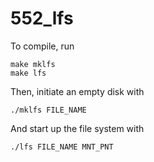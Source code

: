 # 552_lfs

To compile, run 
```
make mklfs 
make lfs
```

Then, initiate an empty disk with 
```
./mklfs FILE_NAME
```

And start up the file system with 

```
./lfs FILE_NAME MNT_PNT
```
